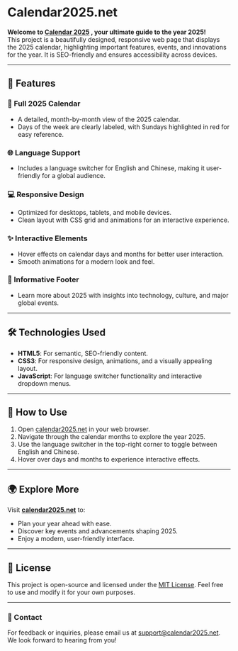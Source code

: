 # Calendar2025.net

**Welcome to [Calendar 2025](https://calendar2025.net/) , your ultimate guide to the year 2025!**  
This project is a beautifully designed, responsive web page that displays the 2025 calendar, highlighting important features, events, and innovations for the year. It is SEO-friendly and ensures accessibility across devices.

---

## 🌟 Features

### 📅 Full 2025 Calendar  
- A detailed, month-by-month view of the 2025 calendar.  
- Days of the week are clearly labeled, with Sundays highlighted in red for easy reference.  

### 🌐 Language Support  
- Includes a language switcher for English and Chinese, making it user-friendly for a global audience.  

### 💻 Responsive Design  
- Optimized for desktops, tablets, and mobile devices.  
- Clean layout with CSS grid and animations for an interactive experience.  

### ✨ Interactive Elements  
- Hover effects on calendar days and months for better user interaction.  
- Smooth animations for a modern look and feel.  

### 📖 Informative Footer  
- Learn more about 2025 with insights into technology, culture, and major global events.  

---

## 🛠️ Technologies Used

- **HTML5**: For semantic, SEO-friendly content.  
- **CSS3**: For responsive design, animations, and a visually appealing layout.  
- **JavaScript**: For language switcher functionality and interactive dropdown menus.  

---

## 📌 How to Use

1. Open [calendar2025.net](https://calendar2025.net/) in your web browser.  
2. Navigate through the calendar months to explore the year 2025.  
3. Use the language switcher in the top-right corner to toggle between English and Chinese.  
4. Hover over days and months to experience interactive effects.  

---

## 🌍 Explore More  

Visit **[calendar2025.net](https://calendar2025.net/)** to:  
- Plan your year ahead with ease.  
- Discover key events and advancements shaping 2025.  
- Enjoy a modern, user-friendly interface.  

---

## 📝 License

This project is open-source and licensed under the [MIT License](https://opensource.org/licenses/MIT). Feel free to use and modify it for your own purposes.

---

### 📧 Contact  

For feedback or inquiries, please email us at [support@calendar2025.net](mailto:support@calendar2025.net).  
We look forward to hearing from you!
